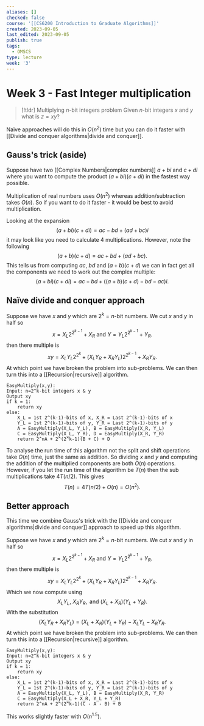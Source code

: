 ```yaml
---
aliases: []
checked: false
course: '[[CS6200 Introduction to Graduate Algorithms]]'
created: 2023-09-05
last_edited: 2023-09-05
publish: true
tags:
  - OMSCS
type: lecture
week: '3'
---
```

# Week 3 - Fast Integer multiplication

> [!tldr] Multiplying $n$-bit integers problem
> Given $n$-bit integers $x$ and $y$ what is $z = xy$?

Naïve approaches will do this in $O(n^2)$ time but you can do it faster with [[Divide and conquer algorithms|divide and conquer]].

## Gauss's trick (aside)

Suppose have two [[Complex Numbers|complex numbers]] $a + bi$ and $c + di$ where you want to compute the product $(a + bi)(c + di)$ in the fastest way possible.

Multiplication of real numbers uses $O(n^2)$ whereas addition/subtraction takes $O(n)$. So if you want to do it faster - it would be best to avoid multiplication.

Looking at the expansion
$$(a + bi)(c + di) = ac - bd + (ad + bc)i$$
it may look like you need to calculate 4 multiplications. However, note the following
$$(a + b)(c + d) = ac + bd + (ad + bc).$$
This tells us from computing $ac$, $bd$ and $(a+b)(c+d)$ we can in fact get all the components we need to work out the complex multiple:
$$(a + bi)(c + di) = ac - bd + ((a + b)(c+d) - bd - ac)i.$$

## Naïve divide and conquer approach

Suppose we have $x$ and $y$ which are $2^k=n$-bit numbers. We cut $x$ and $y$ in half so
$$x = X_L2^{2^{k-1}} + X_R \mbox{ and } Y = Y_L2^{2^{k-1}} + Y_R.$$
then there multiple is
$$xy = X_LY_L2^{2^k} + (X_LY_R + X_RY_L)2^{2^{k-1}} + X_RY_R.$$
At which point we have broken the problem into sub-problems. We can then turn this into a [[Recursion|recursive]] algorithm.

```pseudo
EasyMultiply(x,y):
Input: n=2^k-bit integers x & y
Output xy
if k = 1:
	return xy
else:
	X_L = 1st 2^(k-1)-bits of x, X_R = Last 2^(k-1)-bits of x
	Y_L = 1st 2^(k-1)-bits of y, Y_R = Last 2^(k-1)-bits of y
	A = EasyMultiply(X_L, Y_L), B = EasyMultiply(X_R, Y_L)
	C = EasyMultiply(X_L, Y_R), D = EasyMultiply(X_R, Y_R)
	return 2^nA + 2^(2^k-1)(B + C) + D
```

To analyse the run time of this algorithm not the split and shift operations take $O(n)$ time, just the same as addition. So dividing $x$ and $y$ and computing the addition of the multiplied components are both $O(n)$ operations. However, if you let the run time of the algorithm be $T(n)$ then the sub multiplications take $4T(n/2)$. This gives
$$T(n) = 4 T(n/2) + O(n) = O(n^2).$$

## Better approach

This time we combine Gauss's trick with the [[Divide and conquer algorithms|divide and conquer]] approach to speed up this algorithm.

Suppose we have $x$ and $y$ which are $2^k=n$-bit numbers. We cut $x$ and $y$ in half so
$$x = X_L2^{2^{k-1}} + X_R \mbox{ and } Y = Y_L2^{2^{k-1}} + Y_R.$$
then there multiple is
$$xy = X_LY_L2^{2^k} + (X_LY_R + X_RY_L)2^{2^{k-1}} + X_RY_R.$$
Which we now compute using
$$X_LY_L, \  X_RY_R, \mbox{ and } (X_L + X_R)(Y_L + Y_R).$$
With the substitution
$$(X_LY_R + X_RY_L) = (X_L + X_R)(Y_L + Y_R) - X_LY_L -  X_RY_R.$$
At which point we have broken the problem into sub-problems. We can then turn this into a [[Recursion|recursive]] algorithm.

```pseudo
EasyMultiply(x,y):
Input: n=2^k-bit integers x & y
Output xy
if k = 1:
	return xy
else:
	X_L = 1st 2^(k-1)-bits of x, X_R = Last 2^(k-1)-bits of x
	Y_L = 1st 2^(k-1)-bits of y, Y_R = Last 2^(k-1)-bits of y
	A = EasyMultiply(X_L, Y_L), B = EasyMultiply(X_R, Y_R)
	C = EasyMultiply(X_L + X_R, Y_L + Y_R)
	return 2^nA + 2^(2^k-1)(C - A - B) + B
```

This works slightly faster with $O(n^{1.5})$.
